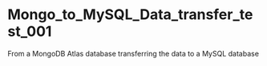 # Mongo_to_MySQL_Data_transfer_test_001
From a MongoDB Atlas database transferring the data to a MySQL database
